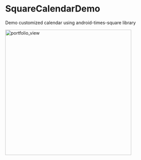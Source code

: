 # SquareCalendarDemo
Demo customized calendar using android-times-square﻿ library

<img width="400" alt="portfolio_view" src="https://user-images.githubusercontent.com/3991213/39695530-7bb27ec2-521d-11e8-97a6-e61e68a76e72.jpg">
